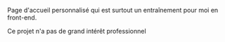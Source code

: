 Page d'accueil personnalisé qui est surtout un entraînement pour moi en front-end.

Ce projet n'a pas de grand intérêt professionnel
